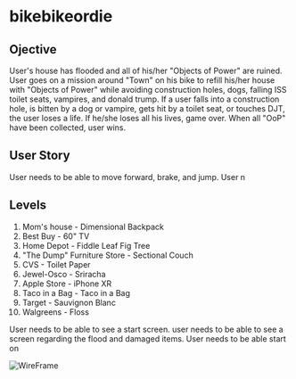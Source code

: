 # bikebikeordie

## Ojective

User's house has flooded and all of his/her "Objects of Power" are ruined. User goes on a mission around "Town" on his bike to refill his/her house with "Objects of Power" while avoiding construction holes, dogs, falling ISS toilet seats, vampires, and donald trump. If a user falls into a construction hole, is bitten by a dog or vampire, gets hit by a toilet seat, or touches DJT, the user loses a life. If he/she loses all his lives, game over. When all "OoP" have been collected, user wins.

## User Story
User needs to be able to move forward, brake, and jump. 
User n



## Levels

1. Mom's house - Dimensional Backpack
2. Best Buy - 60" TV
3. Home Depot - Fiddle Leaf Fig Tree
4. "The Dump" Furniture Store - Sectional Couch
5. CVS - Toilet Paper
6. Jewel-Osco - Sriracha 
7. Apple Store - iPhone XR
8. Taco in a Bag - Taco in a Bag
9. Target - Sauvignon Blanc
10. Walgreens - Floss

User needs to be able to see a start screen.
user needs to be able to see a screen regarding the flood and damaged items.
User needs to be able start on

![WireFrame]()

